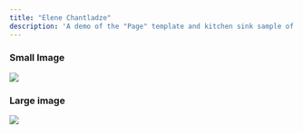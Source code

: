 ```yaml
---
title: "Elene Chantladze"
description: 'A demo of the "Page" template and kitchen sink sample of styled elements.'
---
```


### Small Image

![](https://picsum.photos/200)

### Large image

![](https://picsum.photos/800/300)
